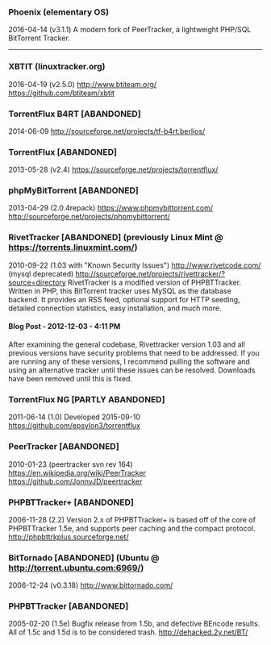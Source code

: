 ### Phoenix (elementary OS)
2016-04-14 (v3.1.1)
A modern fork of PeerTracker, a lightweight PHP/SQL BitTorrent Tracker.

---

### XBTIT (linuxtracker.org)
2016-04-19 (v2.5.0)
http://www.btiteam.org/
https://github.com/btiteam/xbtit

### TorrentFlux B4RT [ABANDONED]
2014-06-09
http://sourceforge.net/projects/tf-b4rt.berlios/

### TorrentFlux [ABANDONED]
2013-05-28 (v2.4)
https://sourceforge.net/projects/torrentflux/

### phpMyBitTorrent [ABANDONED]
2013-04-29 (2.0.4repack)
https://www.phpmybittorrent.com/
http://sourceforge.net/projects/phpmybittorrent/

### RivetTracker [ABANDONED] (previously Linux Mint @ https://torrents.linuxmint.com/)
2010-09-22 (1.03 with "Known Security Issues")
http://www.rivetcode.com/ (mysql deprecated)
http://sourceforge.net/projects/rivettracker/?source=directory
RivetTracker is a modified version of PHPBTTracker. Written in PHP, this BitTorrent tracker uses MySQL as the database backend. It provides an RSS feed, optional support for HTTP seeding, detailed connection statistics, easy installation, and much more.
#### Blog Post - 2012-12-03 - 4:11 PM
After examining the general codebase, Rivettracker version 1.03 and all previous versions have security problems that need to be addressed. If you are running any of these versions, I recommend pulling the software and using an alternative tracker until these issues can be resolved. Downloads have been removed until this is fixed.

### TorrentFlux NG [PARTLY ABANDONED]
2011-06-14 (1.0)
Developed 2015-09-10
https://github.com/epsylon3/torrentflux

### PeerTracker [ABANDONED]
2010-01-23 (peertracker svn rev 164)
https://en.wikipedia.org/wiki/PeerTracker
https://github.com/JonnyJD/peertracker

### PHPBTTracker+ [ABANDONED]
2006-11-28 (2.2)
Version 2.x of PHPBTTracker+ is based off of the core of PHPBTTracker 1.5e, and supports peer caching and the compact protocol.
http://phpbttrkplus.sourceforge.net/

### BitTornado [ABANDONED] (Ubuntu @ http://torrent.ubuntu.com:6969/)
2006-12-24 (v0.3.18)
http://www.bittornado.com/

### PHPBTTracker [ABANDONED]
2005-02-20 (1.5e)
Bugfix release from 1.5b, and defective BEncode results.
All of 1.5c and 1.5d is to be considered trash.
http://dehacked.2y.net/BT/

